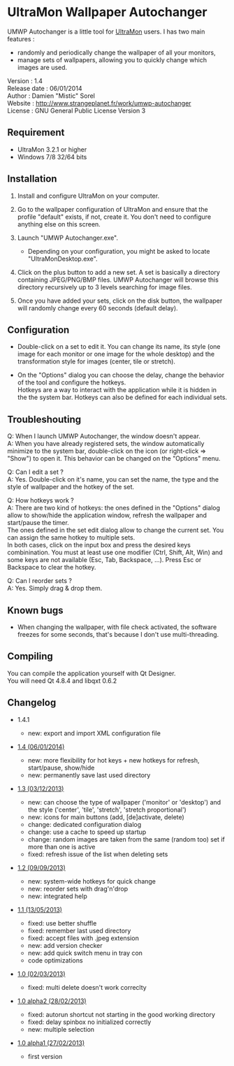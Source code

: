 UltraMon Wallpaper Autochanger
================

UMWP Autochanger is a little tool for [UltraMon](http://www.realtimesoft.com/ultramon/) users. I has two main features :
* randomly and periodically change the wallpaper of all your monitors,
* manage sets of wallpapers, allowing you to quickly change which images are used.

Version       : 1.4  
Release date  : 06/01/2014  
Author        : Damien "Mistic" Sorel  
Website       : http://www.strangeplanet.fr/work/umwp-autochanger  
License       : GNU General Public License Version 3  


## Requirement
* UltraMon 3.2.1 or higher
* Windows 7/8 32/64 bits


## Installation
1. Install and configure UltraMon on your computer.

2. Go to the wallpaper configuration of UltraMon and ensure that the profile "default" exists, if not, create it. You don't need to configure anything else on this screen.

3. Launch "UMWP Autochanger.exe".
    * Depending on your configuration, you might be asked to locate "UltraMonDesktop.exe".

4. Click on the plus button to add a new set. A set is basically a directory containing JPEG/PNG/BMP files. UMWP Autochanger will browse this directory recursively up to 3 levels searching for image files.

5. Once you have added your sets, click on the disk button, the wallpaper will randomly change every 60 seconds (default delay).


## Configuration
* Double-click on a set to edit it. You can change its name, its style (one image for each monitor or one image for the whole desktop) and the transformation style for images (center, tile or stretch).

* On the "Options" dialog you can choose the delay, change the behavior of the tool and configure the hotkeys.  
Hotkeys are a way to interact with the application while it is hidden in the the system bar. Hotkeys can also be defined for each individual sets.


## Troubleshouting
Q: When I launch UMWP Autochanger, the window doesn't appear.  
A: When you have already registered sets, the window automatically minimize to the system bar, double-click on the icon (or right-click => "Show") to open it. This behavior can be changed on the "Options" menu.

Q: Can I edit a set ?  
A: Yes. Double-click on it's name, you can set the name, the type and the style of wallpaper and the hotkey of the set.

Q: How hotkeys work ?  
A: There are two kind of hotkeys: the ones defined in the "Options" dialog allow to show/hide the application window, refresh the wallpaper and start/pause the timer.  
The ones defined in the set edit dialog allow to change the current set. You can assign the same hotkey to multiple sets.  
In both cases, click on the input box and press the desired keys combinination. You must at least use one modifier (Ctrl, Shift, Alt, Win) and some keys are not available (Esc, Tab, Backspace, ...). Press Esc or Backspace to clear the hotkey.

Q: Can I reorder sets ?  
A: Yes. Simply drag & drop them.


## Known bugs
* When changing the wallpaper, with file check activated, the software freezes for some seconds, that's because I don't use multi-threading.


## Compiling
You can compile the application yourself with Qt Designer.  
You will need Qt 4.8.4 and libqxt 0.6.2


## Changelog
* 1.4.1
    * new: export and import XML configuration file

* [1.4 (06/01/2014)](http://www.strangeplanet.fr/work/umwp-autochanger/download.php?ver=1.4)
    * new: more flexibility for hot keys + new hotkeys for refresh, start/pause, show/hide
    * new: permanently save last used directory

* [1.3 (03/12/2013)](http://www.strangeplanet.fr/work/umwp-autochanger/download.php?ver=1.3)
    * new: can choose the type of wallpaper ('monitor' or 'desktop') and the style ('center', 'tile', 'stretch', 'stretch proportional')
    * new: icons for main buttons (add, [de]activate, delete)
    * change: dedicated configuration dialog
    * change: use a cache to speed up startup
    * change: random images are taken from the same (random too) set if more than one is active
    * fixed: refresh issue of the list when deleting sets

* [1.2 (09/09/2013)](http://www.strangeplanet.fr/work/umwp-autochanger/download.php?ver=1.2)
    * new: system-wide hotkeys for quick change
    * new: reorder sets with drag'n'drop
    * new: integrated help

* [1.1 (13/05/2013)](http://www.strangeplanet.fr/work/umwp-autochanger/download.php?ver=1.1)
    * fixed: use better shuffle
    * fixed: remember last used directory
    * fixed: accept files with .jpeg extension
    * new: add version checker
    * new: add quick switch menu in tray con
    * code optimizations

* [1.0 (02/03/2013)](http://www.strangeplanet.fr/work/umwp-autochanger/download.php?ver=1.0)
    * fixed: multi delete doesn't work correclty

* [1.0 alpha2 (28/02/2013)](http://www.strangeplanet.fr/work/umwp-autochanger/download.php?ver=1.0a2)
    * fixed: autorun shortcut not starting in the good working directory
    * fixed: delay spinbox no initialized correctly
    * new: multiple selection

* [1.0 alpha1 (27/02/2013)](http://www.strangeplanet.fr/work/umwp-autochanger/download.php?ver=1.0a1)
    * first version
